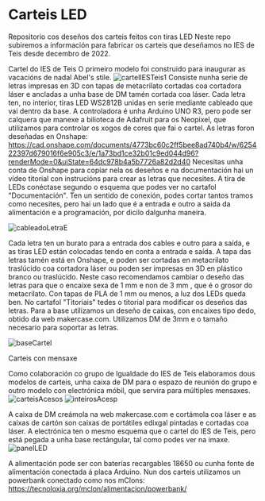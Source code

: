 # Carteis LED 
Repositorio cos deseños dos carteis feitos con tiras LED
Neste repo subiremos a información para fabricar os carteis que deseñamos no IES de Teis desde decembro de 2022.

Cartel do IES de Teis 
O primeiro modelo foi construido para inaugurar as vacacións de nadal Abel's stile.
![cartelIESTeis1](https://github.com/tecnoteis/carteisLED/assets/126872606/90f26060-75cd-4b8d-a0f1-b900b50c9e4c)
Consiste nunha serie de letras impresas en 3D con tapas de metacrilato cortadas coa cortadora láser e ancladas a unha base de DM tamén cortada coa láser. Cada letra ten, no interior, tiras LED WS2812B unidas en serie mediante cableado que vai dentro da base. A controladora é unha Arduino UNO R3, pero pode ser calquera que manexe a bilioteca de Adafruit para os Neopixel, que utilizamos para controlar os xogos de cores que fai o cartel.
As letras foron deseñadas en Onshape: https://cad.onshape.com/documents/4773bc60c2ff5bee8ad740b4/w/625422397d679016f6e905c3/e/1a73bd1ce32b01c9ed044d96?renderMode=0&uiState=64dc978b4a5b7726a82d2d40
Necesitas unha conta de Onshape para copiar nela os deseños e na documentación hai un vídeo titorial con instrucións para crear as letras que necesites.
A tira de LEDs conéctase segundo o esquema que podes ver no cartafol "Documentación". Ten un sentido de conexión, podes cortar tantos tramos como necesites, pero hai un lado que é a entrada e outro a saida da alimentación e a programación, por dicilo dalgunha maneira.

![cableadoLetraE](https://github.com/tecnoteis/carteisLED/assets/126872606/d5cce52f-a4be-45d2-9d9b-ae39d889e4ff)


Cada letra ten un burato para a entrada dos cables e outro para a saída, e as tiras LED están colocadas tendo en conta a entrada e saída.
A tapa das letras tamén está en Onshape, e poden ser cortadas en metacrilato traslúcido coa cortadora láser ou poden ser impresas en 3D en plástico branco ou traslúcido. Neste caso recomendamos cambiar o deseño das letras para que o encaixe sexa de 1 mm e non de 3 mm , que é o grosor do metacrilato. Con tapas de PLA de 1 mm ou menos, a luz dos LEDs queda ben.
No cartafol "Titoriais" tedes o titorial para modificar os deseños das letras.
Para a base utilizamos un deseño de caixas, con encaixes tipo dedo, obtido da web makercase.com. Utilizamos DM de 3mm e o tamaño necesario para soportar as letras.

![baseCartel](https://github.com/tecnoteis/carteisLED/assets/126872606/b7c1ad6e-1371-47f6-84dd-89f3e27168e1)


Carteis con mensaxe

Como colaboración co grupo de Igualdade do IES de Teis elaboramos dous modelos de carteis, unha caixa de DM para o espazo de reunión do grupo e outro modelo con electrónica móbil, que servira para múltiples mensaxes.
![carteisAcesos](https://github.com/tecnoteis/carteisLED/assets/126872606/829bf531-d928-40c7-8de9-f0dda3e5335d) ![inteirosAcesp](https://github.com/tecnoteis/carteisLED/assets/126872606/e53344ad-6c52-4df5-b939-6e4d4b0454b5)

A caixa de DM creámola na web makercase.com e cortámola coa láser e as caixas de cartón son caixas de portátiles edixgal pintadas e cortadas coa láser.
A electrónica ten o mesmo esquema que o cartel do IES de Teis, pero está pegada a unha base rectángular, tal como podes ver na imaxe.
![panelLED](https://github.com/tecnoteis/carteisLED/assets/126872606/532e0bc1-bf5f-4c8e-8691-84145f515a18)

A alimentación pode ser con baterías recargables 18650 ou cunha fonte de alimentación conectada á placa Arduino.
Nun dos carteis utilizamos un powerbank conectado como nos mClons: https://tecnoloxia.org/mclon/alimentacion/powerbank/




